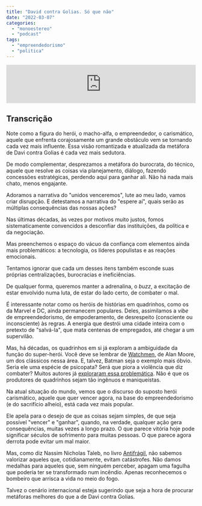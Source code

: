 ```yaml
---
title: "David contra Golias. Só que não"
date: "2022-03-07"
categories: 
  - "monoestereo"
  - "podcast"
tags: 
  - "empreendedorismo"
  - "politica"
---
```


<iframe src="https://anchor.fm/monoestereo/embed/episodes/David-contra-Golias--S-que-no-e1fc5to" height="102px" width="100%" frameborder="0" scrolling="no"></iframe>

## Transcrição

Note como a figura do herói, o macho-alfa, o empreendedor, o carismático, aquele que enfrenta corajosamente um grande obstáculo vem se tornando cada vez mais influente. Essa visão romantizada e atualizada da metáfora de Davi contra Golias é cada vez mais sedutora.

De modo complementar, desprezamos a metáfora do burocrata, do técnico, aquele que resolve as coisas via planejamento, diálogo, fazendo concessões estratégicas, perdendo aqui para ganhar ali. Não há nada mais chato, menos engajante.

Adoramos a narrativa do "unidos venceremos", lute ao meu lado, vamos criar disrupção. E detestamos a narrativa do "espere aí", quais serão as múltiplas consequências das nossas ações?

Nas últimas décadas, às vezes por motivos muito justos, fomos sistematicamente convencidos a desconfiar das instituições, da política e da negociação.

Mas preenchemos o espaço do vácuo da confiança com elementos ainda mais problemáticos: a tecnologia, os líderes populistas e as reações emocionais.

Tentamos ignorar que cada um desses itens também esconde suas próprias centralizações, burocracias e ineficiências.

De qualquer forma, queremos manter a adrenalina, o _buzz_, a excitação de estar envolvido numa luta, de estar do lado certo, de combater o mal.

É interessante notar como os heróis de histórias em quadrinhos, como os da Marvel e DC, ainda permanecem populares. Deles, assimilamos a _vibe_ de empreendedorismo, de empoderamento, de desrespeito (consciente ou inconsciente) às regras. A energia que destrói uma cidade inteira com o pretexto de "salvá-la", que mata centenas de empregados, até chegar a um supervilão.

Mas, há décadas, os quadrinhos em si já exploram a ambiguidade da função do super-herói. Você deve se lembrar de [Watchmen](https://amzn.to/35ReTjP), de Alan Moore, um dos clássicos nessa área. E, talvez, Batman seja o exemplo mais óbvio. Seria ele uma espécie de psicopata? Será que piora a violência que diz combater? Muitos autores já [exploraram essa problemática](https://www.amazon.com.br/Batman-outras-hist%C3%B3rias-Darwyn-Cooke/dp/6559601307?crid=2IBDPHZKERAUG&keywords=batman+ego&qid=1646674174&sprefix=batman+%2Caps%2C120&sr=8-1&ufe=app_do%3Aamzn1.fos.6121c6c4-c969-43ae-92f7-cc248fc6181d&linkCode=ll1&tag=eduf-20&linkId=0311672bb2e262d41ff2cb1748034678&language=pt_BR&ref_=as_li_ss_tl). Não é que os produtores de quadrinhos sejam tão ingênuos e maniqueístas.

Na atual situação do mundo, vemos que o discurso do suposto herói carismático, aquele que quer vencer agora, na base do empreendedorismo (e do sacrifício alheio), está cada vez mais popular.

Ele apela para o desejo de que as coisas sejam simples, de que seja possível "vencer" e "ganhar", quando, na verdade, qualquer ação gera consequências, muitas vezes a longo prazo. O que parece vitória hoje pode significar séculos de sofrimento para muitas pessoas. O que parece agora derrota pode evitar um mal maior.

Mas, como diz Nassim Nicholas Taleb, no livro [Antifrágil](https://www.amazon.com.br/Antifr%C3%A1gil-Nova-edi%C3%A7%C3%A3o-Coisas-beneficiam/dp/8547001085?crid=1RC1ZV8OF1SBZ&keywords=antifr%C3%A1gil&qid=1646674044&sprefix=antifr%C3%A1gil%2Caps%2C139&sr=8-5&linkCode=ll1&tag=eduf-20&linkId=7bc76612cb59e434b684c2b4c8fde90d&language=pt_BR&ref_=as_li_ss_tl), não sabemos valorizar aqueles que, cotidianamente, evitam catástrofes. Não damos medalhas para aqueles que, sem ninguém perceber, apagam uma fagulha que poderia ter se transformado num incêndio. Apenas reconhecemos o bombeiro que arrisca a vida no meio do fogo.

Talvez o cenário internacional esteja sugerindo que seja a hora de procurar metáforas melhores do que a de Davi contra Golias.
